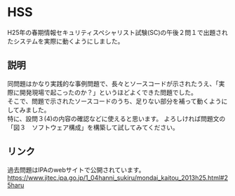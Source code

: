 # HSS
H25年の春期情報セキュリティスペシャリスト試験(SC)の午後２問１で出題されたシステムを実際に動くようにしました。

## 説明
同問題はかなり実践的な事例問題で、長々とソースコードが示されたうえ、「実際に開発現場で起こったのか？」というほどよくできた問題でした。  
そこで、問題で示されたソースコードのうち、足りない部分を補って動くようにしてみました。  
特に、設問３(4)の内容の確認などに使えると思います。
よろしければ問題文の「図３　ソフトウェア構成」を構築して試してみてください。

## リンク
過去問題はIPAのwebサイトで公開されています。  
<https://www.jitec.ipa.go.jp/1_04hanni_sukiru/mondai_kaitou_2013h25.html#25haru>
